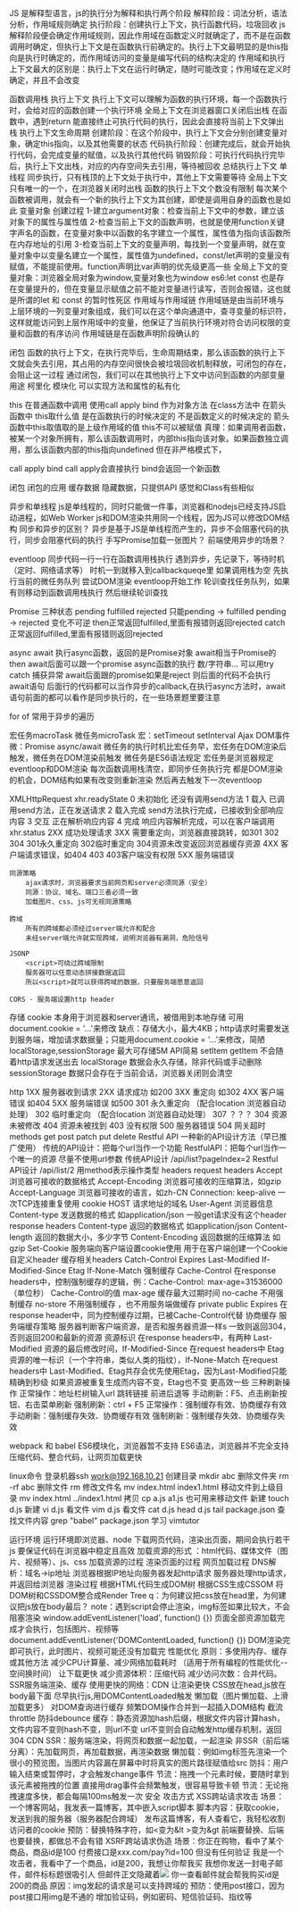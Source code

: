 JS 是解释型语言，js的执行分为解释和执行两个阶段
    解释阶段：词法分析，语法分析，作用域规则确定
    执行阶段：创建执行上下文，执行函数代码，垃圾回收
    js解释阶段便会确定作用域规则，因此作用域在函数定义时就确定了，而不是在函数调用时确定，但执行上下文是在函数执行前确定的。执行上下文最明显的是this指向是执行时确定的，而作用域访问的变量是编写代码的结构决定的
    作用域和执行上下文最大的区别是：执行上下文在运行时确定，随时可能改变；作用域在定义时确定，并且不会改变

函数调用栈 执行上下文
    执行上下文可以理解为函数的执行环境，每一个函数执行时，会给对应的函数创建一个执行环境
    全局上下文在浏览器窗口关闭后出栈
    在函数中，遇到return 能直接终止可执行代码的执行，因此会直接将当前上下文弹出栈
    执行上下文生命周期
        创建阶段：在这个阶段中，执行上下文会分别创建变量对象，确定this指向，以及其他需要的状态
        代码执行阶段：创建完成后，就会开始执行代码，会完成变量的赋值，以及执行其他代码
        销毁阶段：可执行代码执行完毕后，执行上下文出栈，对应的内存空间失去引用，等待被回收
    总结执行上下文
        单线程
        同步执行，只有栈顶的上下文处于执行中，其他上下文需要等待
        全局上下文只有唯一的一个，在浏览器关闭时出栈
        函数的执行上下文个数没有限制
        每次某个函数被调用，就会有一个新的执行上下文为其创建，即使是调用自身的函数也是如此
变量对象
    创建过程
        1-建立argument对象：检查当前上下文中的参数，建立该对象下的属性与属性值
        2-检查当前上下文的函数声明，也就是使用function关键字声名的函数，在变量对象中以函数的名字建立一个属性，属性值为指向该函数所在内存地址的引用
        3-检查当前上下文的变量声明，每找到一个变量声明，就在变量对象中以变量名建立一个属性，属性值为undefined，const/let声明的变量没有赋值，不能提前使用。function声明比var声明的优先级更高一些
    全局上下文的变量对象：浏览器全局对象为window,变量对象也为window
    es6:let const 也是存在变量提升的，但在变量显示赋值之前不能对变量进行读写，否则会报错，这也就是所谓的let 和 const 的暂时性死区
作用域与作用域链
    作用域链是由当前环境与上层环境的一列变量对象组成，我们可以在这个单向通道中，查寻变量的标识符，这样就能访问到上层作用域中的变量，他保证了当前执行环境对符合访问权限的变量和函数的有序访问
    作用域链是在函数声明阶段确认的

闭包
    函数的执行上下文，在执行完毕后，生命周期结束，那么该函数的执行上下文就会失去引用，其占用的内存空间很快会被垃圾回收机制释放，可闭包的存在，会阻止这一过程
    通过闭包，我们可以在其他执行上下文中访问到函数的内部变量
    用途 柯里化 模块化 可以实现方法和属性的私有化

this
    在普通函数中调用
    使用call apply bind
    作为对象方法
    在class方法中
    在箭头函数中
    this取什么值 是在函数执行的时候决定的 不是函数定义的时候决定的
    箭头函数中this取值取的是上级作用域的值
    this不可以被赋值
    真理：如果调用者函数，被某一个对象所拥有，那么该函数调用时，内部this指向该对象。如果函数独立调用，那么该函数内部的this指向undefined 但在非严格模式下，

call  apply  bind
call apply会直接执行 bind会返回一个新函数

闭包
闭包的应用
缓存数据  隐藏数据，只提供API 感觉和Class有些相似

异步和单线程
    js是单线程的，同时只能做一件事，浏览器和nodejs已经支持JS启动进程，如Web Worker
    js和DOM渲染共用同一个线程，因为JS可以修改DOM结构
同步和异步的区别？
    异步是基于JS是单线程而产生的，异步不会阻塞代码的执行，同步会阻塞代码的执行
手写Promise加载一张图片？
前端使用异步的场景？

eventloop
    同步代码一行一行在函数调用栈执行
    遇到异步，先记录下，等待时机（定时、网络请求等）
    时机一到就移入到callbackqueqe里
    如果调用栈为空
    先执行当前的微任务队列
    尝试DOM渲染
    eventloop开始工作
    轮训查找任务队列，如果有则移动到函数调用栈执行
    然后继续轮训查找

Promise
    三种状态 pending fulfilled rejected
    只能pending -> fulfilled  pending -> rejected 变化不可逆
    then正常返回fulfilled,里面有报错则返回rejected
    catch正常返回fulfilled,里面有报错则返回rejected

async await
    执行async函数，返回的是Promise对象
    await相当于Promise的then await后面可以跟一个promise async函数的执行 数/字符串...
    可以用try catch 捕获异常 await后面跟的promise如果是reject 则后面的代码不会执行
    await语句 后面行的代码都可以当作异步的callback,在执行async方法时，await语句前面的都可以看作是同步执行的，在一些场景题里要注意

for of 常用于异步的遍历

宏任务macroTask 微任务microTask
    宏：setTimeout setInterval Ajax DOM事件
    微：Promise async/await
    微任务的执行时机比宏任务早，宏任务在DOM渲染后触发，微任务在DOM渲染前触发
        微任务是ES6语法规定
        宏任务是浏览器规定
eventloop和DOM渲染
    每次函数调用栈清空，即同步任务执行完
    都是DOM渲染的机会，DOM结构如果有改变则重新渲染
    然后再去触发下一次eventloop

XMLHttpRequest
    xhr.readyState
        0 未初始化 还没有调用send方法
        1 载入 已调用send方法，正在发送请求
        2 载入完成 send方法执行完成，已接收到全部响应内容
        3 交互 正在解析响应内容
        4 完成 响应内容解析完成，可以在客户端调用
    xhr.status
        2XX 成功处理请求
        3XX 需要重定向，浏览器直接跳转，如301 302 304
            301永久重定向 302临时重定向 304资源未改变返回浏览器缓存资源
        4XX 客户端请求错误，如404 403
            403客户端没有权限
        5XX 服务端错误

    同源策略
        ajax请求时，浏览器要求当前网页和server必须同源（安全）
        同源：协议、域名、端口三者必须一致
        加载图片、css、js可无视同源策略

    跨域
        所有的跨域都必须经过server端允许和配合
        未经server端允许就实现跨域，说明浏览器有漏洞，危险信号

    JSONP
        <script>可绕过跨域限制
        服务器可以任意动态拼接数据返回
        所以<script>就可以获得跨域的数据，只要服务端愿意返回

    CORS - 服务端设置http header

存储
    cookie
        本身用于浏览器和server通讯，被借用到本地存储
        可用document.cookie = '...'来修改
        缺点：存储大小，最大4KB；http请求时需要发送到服务端，增加请求数据量；只能用document.cookie = '...'来修改，简陋
    localStorage,sessionStorage 最大可存储5M
        API简易 setItem getItem
        不会随着http请求发送出去
    localStorage 数据会永久存储，除非代码或手动删除
    sessionStorage 数据只会存在于当前会话，浏览器关闭则会清空

http
    1XX 服务器收到请求
    2XX 请求成功 如200
    3XX 重定向 如302
    4XX 客户端错误 如404
    5XX 服务端错误 如500
    301 永久重定向 （配合location 浏览器自动处理）
    302 临时重定向 （配合location 浏览器自动处理）
    307 ？？？
    304 资源未被修改
    404 资源未被找到
    403 没有权限
    500 服务器错误
    504 网关超时
    methods
        get post patch put delete
    Restful API
        一种新的API设计方法（早已推广使用）
        传统的API设计：把每个url当作一个功能
        RestfulAPI：把每个url当作一个唯一的资源
            尽量不使用url参数 传统API设计 /api/list?pageIndex=2  Restful API设计 /api/list/2
            用method表示操作类型
    headers
        request headers
            Accept 浏览器可接收的数据格式
            Accept-Encoding 浏览器可接收的压缩算法，如gzip
            Accept-Language 浏览器可接收的语言，如zh-CN
            Connection: keep-alive 一次TCP连接重复使用
            cookie
            HOST 请求地址的域名
            User-Agent 浏览器信息
            Content-type 发送数据的格式 如application/json 一般get请求没有这个header
        response headers
            Content-type 返回的数据格式 如application/json
            Content-length 返回的数据大小，多少字节
            Content-Encoding 返回数据的压缩算法 如gzip
            Set-Cookie 服务端向客户端设置cookie使用 用于在客户端创建一个Cookie
        自定义header
        缓存相关headers
            Catch-Control
            Expires
            Last-Modified
            If-Modified-Since
            Etag
            If-None-Match
    强制缓存
        Cache-Control 在response headers中，控制强制缓存的逻辑，例：Cache-Control: max-age=31536000（单位秒）
        Cache-Control的值
            max-age 缓存最大过期时间
            no-cache 不用强制缓存
            no-store 不用强制缓存 ，也不用服务端做缓存
            private
            public
        Expires 在response header中，同为控制缓存过期，已被Cache-Control代替
    协商缓存
        服务端缓存策略
        服务器判断客户端资源，是否和服务器资源一样s
        一致则返回304，否则返回200和最新的资源
        资源标识
            在response headers中，有两种
            Last-Modified 资源的最后修改时间，If-Modified-Since 在request headers中
            Etag 资源的唯一标识（一个字符串，类似人类的指纹），If-None-Match 在request headers中
            Last-Modified、Etag共存会优先使用Etag，因为Last-Modified只能精确到秒级
            如果资源被重复生成而内容不变，Etag也不变 更高效一些
    三种刷新操作
        正常操作：地址栏树输入url 跳转链接 前进后退等
        手动刷新：F5、点击刷新按钮、右击菜单刷新
        强制刷新：ctrl + F5
    正常操作：强制缓存有效、协商缓存有效
    手动刷新：强制缓存失效、协商缓存有效
    强制刷新：强制缓存失效、协商缓存失效

webpack 和 babel
    ES6模块化，浏览器暂不支持
    ES6语法，浏览器并不完全支持
    压缩代码、整合代码，让网页加载更快

linux命令
    登录机器ssh work@192.168.10.21
    创建目录 mkdir abc
    删除文件夹 rm -rf abc
    删除文件 rm
    修改文件名 mv index.html index1.html
    移动文件到上级目录 mv index.html ../index1.html
    拷贝 cp a.js a1.js  也可用来移动文件
    新建 touch d.js
    新建 vi d.js
    看文件 vim d.js
    看文件 cat d.js  head d.js tail package.json
    查找文件内容 grep "babel" package.json
    学习 vimtutor

运行环境
    运行环境即浏览器、node
    下载网页代码，渲染出页面，期间会执行若干js
    要保证代码在浏览器中稳定且高效
    加载资源的形式 ：html代码、媒体文件（图片、视频等）、js、css
    加载资源的过程
    渲染页面的过程
    <!-- 下载资源：各个资源类型、下载过程
    渲染页面 -->
    网页加载过程
        DNS解析：域名->ip地址
        浏览器根据IP地址向服务器发起http请求
        服务器处理http请求，并返回给浏览器
        渲染过程
            根据HTML代码生成DOM树
            根据CSS生成CSSOM
            将DOM树和CSSDOM整合成Render Tree
        q：为何建议把css放在head里，为何建议把js放在body最后？
        note：遇到script会停止渲染，img标签如果比较大，不会阻塞渲染
                window.addEventListener('load', function() {}) 页面全部资源加载完成才会执行，包括图片、视频等
                document.addEventListener('DOMContentLoaded, function() {}) DOM渲染完即可执行，此时图片、视频可能还没有加载完
    性能优化
        原则：多使用内存、缓存或其他方法
            减少CPU计算量、减少网络加载耗时
            （适用于所有编程的性能优化--空间换时间）
        让下载更快
            减少资源体积：压缩代码
            减少访问次数：合并代码。SSR服务端渲染、缓存
            使用更快的网络：CDN
        让渲染更快
            CSS放在head,js放在body最下面
            尽早执行js,用DOMContentLoaded触发
            懒加载（图片懒加载、上滑加载更多）
            对DOM查询进行缓存
            频繁DOM操作合并到一起插入DOM结构
            截流throttle 防抖debounce
        缓存：静态资源加hash后缀，根据文件内容计算hash，文件内容不变则hash不变，则url不变
            url不变则会自动触发http缓存机制，返回304
        CDN
        SSR：服务端渲染，将网页和数据一起加载，一起渲染
        非SSR（前后端分离）：先加载网页，再加载数据，再渲染数据
        懒加载：例如img标签先渲染一个很小的预览图，当图片内容漏在屏幕中时将真实的图片路径赋值给src
        防抖：用户输入结束或暂停时，才会触发change事件
        节流：拖拽一个元素时候，要随时拿到该元素被拖拽的位置
            直接用drag事件会频繁触发，很容易导致卡顿
            节流：无论拖拽速度多快，都会每隔100ms触发一次
    安全
        攻击方式
        XSS跨站请求攻击
            场景：一个博客网站，我发表一篇博客，其中嵌入script脚本
                脚本内容：获取cookie，发送到我的服务器（服务器配合跨域）
                发布这篇博客，有人查看它，我轻松收割访问者的cookie
            预防：替换特殊字符，如<变为&lt >变为&gt
                 前端要替换、后端也要替换，都做总不会有错
        XSRF跨站请求伪造
            场景：你正在购物，看中了某个商品，商品id是100
                付费接口是xxx.com/pay?id=100 但没有任何验证
                我是一个攻击者，我看中了一个商品，id是200，我想让你帮我买
                我想你发送一封电子邮件，邮件标标题很吸引人
                但邮件正文隐藏着<img src="xxx.com/pay?id=200">
                你一查看邮件就会帮我购买id是200的商品
                原因：img发起的请求是可以支持跨域的
            预防：使用post接口，因为post接口用img是不通的
                增加验证码，例如密码、短信验证码、指纹等